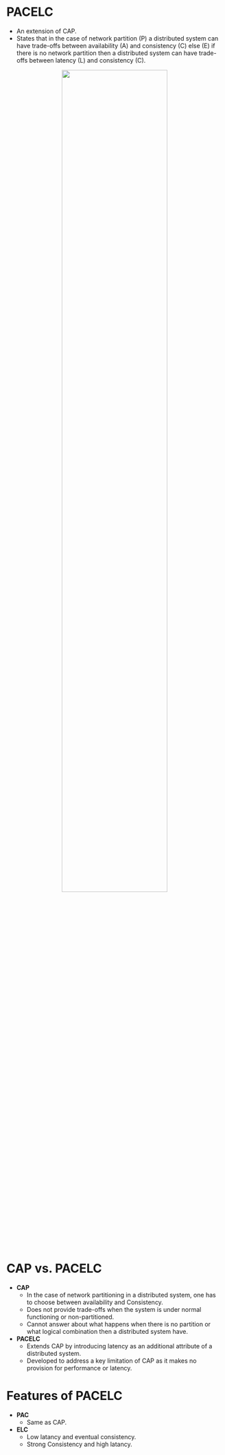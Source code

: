 # PACELC
- An extension of CAP.
- States that in the case of network partition (P) a distributed system can have trade-offs between availability (A) and consistency (C) else (E) if there is no network partition then a distributed system can have trade-offs between latency (L) and consistency (C).

<div align="center">
    <img src="https://miro.medium.com/v2/resize:fit:720/format:webp/1*oyXj3rXh8Rx2Uxm8-M3LrQ@2x.jpeg". width=70%>
</div>

# CAP vs. PACELC
- **CAP**
    - In the case of network partitioning in a distributed system, one has to choose between availability and Consistency.
    - Does not provide trade-offs when the system is under normal functioning or non-partitioned.
    - Cannot answer about what happens when there is no partition or what logical combination then a distributed system have.
- **PACELC**
    - Extends CAP by introducing latency as an additional attribute of a distributed system.
    - Developed to address a key limitation of CAP as it makes no provision for performance or latency.

# Features of PACELC
- **PAC**
    - Same as CAP.
- **ELC**
    - Low latancy and eventual consistency.
    - Strong Consistency and high latancy.
